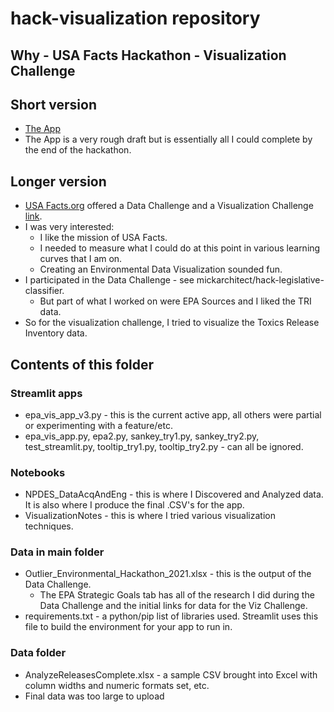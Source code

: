 # hack-visualization repository

## Why - USA Facts Hackathon - Visualization Challenge

## Short version
- [The App](https://share.streamlit.io/mickarchitect/hack-visualization/main/epa_vis_app_v3.py)
- The App is a very rough draft but is essentially all I could complete by the end of the hackathon.

## Longer version
- [USA Facts.org]() offered a Data Challenge and a Visualization Challenge [link]().
- I was very interested:
  - I like the mission of USA Facts.
  - I needed to measure what I could do at this point in various learning curves that I am on.
  - Creating an Environmental Data Visualization sounded fun.
- I participated in the Data Challenge - see mickarchitect/hack-legislative-classifier.
  - But part of what I worked on were EPA Sources and I liked the TRI data.
- So for the visualization challenge, I tried to visualize the Toxics Release Inventory data.

## Contents of this folder
### Streamlit apps
- epa_vis_app_v3.py - this is the current active app, all others were partial or experimenting with a feature/etc.
- epa_vis_app.py, epa2.py, sankey_try1.py, sankey_try2.py, test_streamlit.py, tooltip_try1.py, tooltip_try2.py - can all be ignored.
### Notebooks
- NPDES_DataAcqAndEng - this is where I Discovered and Analyzed data.  It is also where I produce the final .CSV's for the app.
- VisualizationNotes - this is where I tried various visualization techniques.
### Data in main folder
- Outlier_Environmental_Hackathon_2021.xlsx - this is the output of the Data Challenge.
  - The EPA Strategic Goals tab has all of the research I did during the Data Challenge and the initial links for data for the Viz Challenge.
- requirements.txt - a python/pip list of libraries used.  Streamlit uses this file to build the environment for your app to run in.
### Data folder
- AnalyzeReleasesComplete.xlsx - a sample CSV brought into Excel with column widths and numeric formats set, etc.
- Final data was too large to upload
